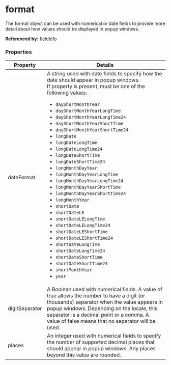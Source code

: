 # format

The format object can be used with numerical or date fields to provide more detail about how values should be displayed in popup windows.

**Referenced by:** [fieldInfo](fieldInfo.md)

### Properties

| Property | Details
| --- | ---
| dateFormat | A string used with date fields to specify how the date should appear in popup windows.<br>If property is present, must be one of the following values: <ul><li>`dayShortMonthYear`</li><li>`dayShortMonthYearLongTime`</li><li>`dayShortMonthYearLongTime24`</li><li>`dayShortMonthYearShortTime`</li><li>`dayShortMonthYearShortTime24`</li><li>`longDate`</li><li>`longDateLongTime`</li><li>`longDateLongTime24`</li><li>`longDateShortTime`</li><li>`longDateShortTime24`</li><li>`longMonthDayYear`</li><li>`longMonthDayYearLongTime`</li><li>`longMonthDayYearLongTime24`</li><li>`longMonthDayYearShortTime`</li><li>`longMonthDayYearShortTime24`</li><li>`longMonthYear`</li><li>`shortDate`</li><li>`shortDateLE`</li><li>`shortDateLELongTime`</li><li>`shortDateLELongTime24`</li><li>`shortDateLEShortTime`</li><li>`shortDateLEShortTime24`</li><li>`shortDateLongTime`</li><li>`shortDateLongTime24`</li><li>`shortDateShortTime`</li><li>`shortDateShortTime24`</li><li>`shortMonthYear`</li><li>`year`</li></ul>
| digitSeparator | A Boolean used with numerical fields. A value of true allows the number to have a digit (or thousands) separator when the value appears in popup windows. Depending on the locale, this separator is a decimal point or a comma. A value of false means that no separator will be used.
| places | An integer used with numerical fields to specify the number of supported decimal places that should appear in popup windows. Any places beyond this value are rounded.



